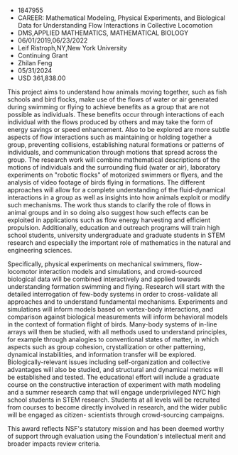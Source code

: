 
* 1847955
* CAREER: Mathematical Modeling, Physical Experiments, and Biological Data for Understanding Flow Interactions in Collective Locomotion
* DMS,APPLIED MATHEMATICS, MATHEMATICAL BIOLOGY
* 06/01/2019,06/23/2022
* Leif Ristroph,NY,New York University
* Continuing Grant
* Zhilan Feng
* 05/31/2024
* USD 361,838.00

This project aims to understand how animals moving together, such as fish
schools and bird flocks, make use of the flows of water or air generated during
swimming or flying to achieve benefits as a group that are not possible as
individuals. These benefits occur through interactions of each individual with
the flows produced by others and may take the form of energy savings or speed
enhancement. Also to be explored are more subtle aspects of flow interactions
such as maintaining or holding together a group, preventing collisions,
establishing natural formations or patterns of individuals, and communication
through motions that spread across the group. The research work will combine
mathematical descriptions of the motions of individuals and the surrounding
fluid (water or air), laboratory experiments on "robotic flocks" of motorized
swimmers or flyers, and the analysis of video footage of birds flying in
formations. The different approaches will allow for a complete understanding of
the fluid-dynamical interactions in a group as well as insights into how animals
exploit or modify such mechanisms. The work thus stands to clarify the role of
flows in animal groups and in so doing also suggest how such effects can be
exploited in applications such as flow energy harvesting and efficient
propulsion. Additionally, education and outreach programs will train high school
students, university undergraduate and graduate students in STEM research and
especially the important role of mathematics in the natural and engineering
sciences.

Specifically, physical experiments on mechanical swimmers, flow-locomotor
interaction models and simulations, and crowd-sourced biological data will be
combined interactively and applied towards understanding formation swimming and
flying. Research will start with the detailed interrogation of few-body systems
in order to cross-validate all approaches and to understand fundamental
mechanisms. Experiments and simulations will inform models based on vortex-body
interactions, and comparison against biological measurements will inform
behavioral models in the context of formation flight of birds. Many-body systems
of in-line arrays will then be studied, with all methods used to understand
principles, for example through analogies to conventional states of matter, in
which aspects such as group cohesion, crystallization or other patterning,
dynamical instabilities, and information transfer will be explored.
Biologically-relevant issues including self-organization and collective
advantages will also be studied, and structural and dynamical metrics will be
established and tested. The educational effort will include a graduate course on
the constructive interaction of experiment with math modeling and a summer
research camp that will engage underprivileged NYC high school students in STEM
research. Students at all levels will be recruited from courses to become
directly involved in research, and the wider public will be engaged as citizen-
scientists through crowd-sourcing campaigns.

This award reflects NSF's statutory mission and has been deemed worthy of
support through evaluation using the Foundation's intellectual merit and broader
impacts review criteria.
